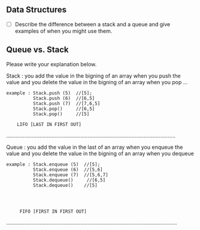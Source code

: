 ## Data Structures
* [ ] Describe the difference between a stack and a queue and give examples of when you might use them.

## Queue vs. Stack
Please write your explanation below.

Stack : you add the value in the bigning of an array  when you push the value 
    and you delete the value in the bigning of an array  when you pop ...

    example : Stack.push (5)  //[5];
              Stack.push (6)  //[6,5]
              Stack.push (7)  //[7,6,5]
              Stack.pop()     //[6,5]
              Stack.pop()     //[5]

        LIFO [LAST IN FIRST OUT]

................................................................................................................

Queue : you add the value in the last of an array  when you enqueue the value 
    and you delete the value in the bigning of an array  when you dequeue

    example : Stack.enqueue (5)  //[5];
              Stack.enqueue (6)  //[5,6]
              Stack.enqueue (7)  //[5,6,7]
              Stack.dequeue()     //[6,5]
              Stack.dequeue()    //[5]



             
         FIFO [FIRST IN FIRST OUT]

 .................................................................................................................